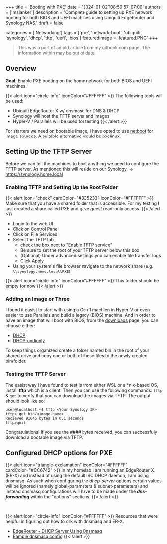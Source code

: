 +++
title = 'Booting with PXE'
date =  '2024-01-02T08:59:57-07:00'
authors = ['mslanker']
description = 'Complete guide to setting up PXE network booting for both BIOS and UEFI machines using Ubiquiti EdgeRouter and Synology NAS.'
draft = false

categories = ['Networking']
tags = ['pxe', 'network-boot', 'ubiquiti', 'synology', 'dhcp', 'tftp', 'uefi', 'bios']
featuredImage = 'featured.PNG'
+++

> This was a port of an old article from my gitbook.com page.  The information within may be out of date.

## Overview

**Goal**: Enable PXE booting on the home network for both BIOS and UEFI machines.

{{< alert icon="circle-info" iconColor="#FFFFFF" >}}
The following tools will be used:
* Ubiquiti EdgeRouter X w/ dnsmasq for DNS & DHCP
* Synology will host the TFTP server and images
* Hyper-V / Parallels will be used for testing
{{< /alert >}}

For starters we need on bootable image, I have opted to use [netboot](https://www.netboot.xyz) for image sources.
A suitable alternative would be pxelinux.

## Setting Up the TFTP Server

Before we can tell the machines to boot anything we need to configure the TFTP server.  As mentioned this will reside on our Synology. -> https://synology.home.local

### Enabling TFTP and Setting Up the Root Folder

{{< alert icon="check" cardColor="#3C5233" iconColor="#FFFFFF" >}}
Make sure that you have a shared folder that is accessible.  For my testing I just created a share called PXE and gave *guest* read-only access.
{{< /alert >}}

* Login to the web UI
* Click on Control Panel
* Click on File Services
* Select the TFTP tab
    * check the box next to "Enable TFTP service"
    * Be sure to set the root of your TFTP server below this box
    * (Optional) Under advanced settings you can enable file transfer logs
    * Click Apply
* Using your system's file browser navigate to the network share (e.g. `\\synology.home.local\PXE`)

{{< alert icon="circle-info" iconColor="#FFFFFF" >}}
This folder should be empty for now
{{< /alert >}}

### Adding an Image or Three

I found it easist to start with using a Gen 1 machien in Hyper-V or even easier to use Parallels and build a legacy (BIOS) machine.  And in order to have an image that will boot with BIOS, from the [downloads](https://www.netboot.xyz/downloads/) page,
you can choose either:

* [DHCP](https://www.netboot.xyz/)
* [DHCP-undionly](https://boot.netboot.xyz/ipxe/netboot.xyz-undionly.kpxe)

To keep things organized create a folder named bin in the root of your shared drive and copy one or both of these files to the newly created bin/folder.

### Testing the TFTP Server

The easist way I have found to test is from either WSL or a *nix-based OS, install **tftp** which is a client.
Then you can use the following commands: `tftp` & `get` to verify that you can download the images via TFTP.  The output should look like so:

```
user@localhost:~$ tftp <Your Synology IP>
tftp> get bin/<image-name>
Recieved 91646 bytes in 0.1 seconds
tftp>quit
```

Congratulations! If you see the #### bytes  received, you can successfuly download a bootable image via TFTP.

## Configured DHCP options for PXE

{{< alert icon="triangle-exclamation" iconColor="#FFFFFF" cardColor="#CC6742" >}}
In my homelab I am running an EdgeRouter X (ER-X) and instead of using the default ISC DHCP daemon, I am using dnsmasq.
As such when configuring the *dhcp-server* options certain values will be ignored (namely global-parameters & subnet-parameters) and instead dnsmasq configurations will have to be made under the ***dns-forwarding*** within the "options" sections.
{{< /alert >}}

<br/>

{{< alert icon="circle-info" iconColor="#FFFFFF" >}}
Resources that were helpful in figuring out how to ork with dnsmasq and ER-X.
* [EdgeRouter - DHCP Server Using Dnsmasq](https://help.ubnt.com/hc/en-us/articles/115002673188-EdgeRouter-DHCP-Server-Using-Dnsmasq)
* [Eample dnsmasq config](https://cs.uwaterloo.ca/twiki/pub/CF/DNSMASQ-MULTIARCH/dnsmasq.conf)
{{< /alert >}}